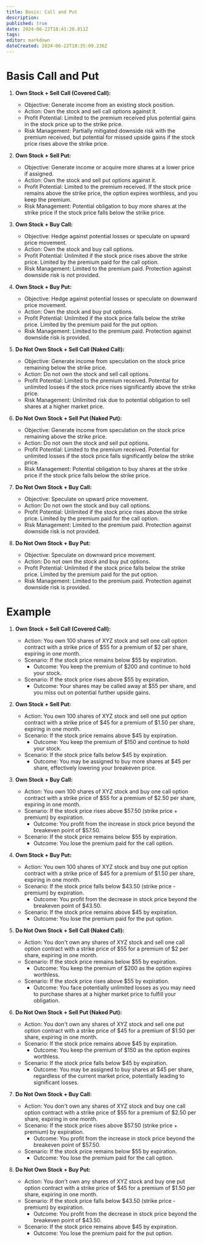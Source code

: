 ```yaml
---
title: Basis: Call and Put
description: 
published: true
date: 2024-06-22T18:41:20.811Z
tags: 
editor: markdown
dateCreated: 2024-06-22T18:35:09.236Z
---
```


# Basis Call and Put
1. **Own Stock + Sell Call (Covered Call):**
   - Objective: Generate income from an existing stock position.
   - Action: Own the stock and sell call options against it.
   - Profit Potential: Limited to the premium received plus potential gains in the stock price up to the strike price.
   - Risk Management: Partially mitigated downside risk with the premium received, but potential for missed upside gains if the stock price rises above the strike price.

2. **Own Stock + Sell Put:**
   - Objective: Generate income or acquire more shares at a lower price if assigned.
   - Action: Own the stock and sell put options against it.
   - Profit Potential: Limited to the premium received. If the stock price remains above the strike price, the option expires worthless, and you keep the premium.
   - Risk Management: Potential obligation to buy more shares at the strike price if the stock price falls below the strike price.

3. **Own Stock + Buy Call:**
   - Objective: Hedge against potential losses or speculate on upward price movement.
   - Action: Own the stock and buy call options.
   - Profit Potential: Unlimited if the stock price rises above the strike price. Limited by the premium paid for the call option.
   - Risk Management: Limited to the premium paid. Protection against downside risk is not provided.

4. **Own Stock + Buy Put:**
   - Objective: Hedge against potential losses or speculate on downward price movement.
   - Action: Own the stock and buy put options.
   - Profit Potential: Unlimited if the stock price falls below the strike price. Limited by the premium paid for the put option.
   - Risk Management: Limited to the premium paid. Protection against downside risk is provided.

5. **Do Not Own Stock + Sell Call (Naked Call):**
   - Objective: Generate income from speculation on the stock price remaining below the strike price.
   - Action: Do not own the stock and sell call options.
   - Profit Potential: Limited to the premium received. Potential for unlimited losses if the stock price rises significantly above the strike price.
   - Risk Management: Unlimited risk due to potential obligation to sell shares at a higher market price.

6. **Do Not Own Stock + Sell Put (Naked Put):**
   - Objective: Generate income from speculation on the stock price remaining above the strike price.
   - Action: Do not own the stock and sell put options.
   - Profit Potential: Limited to the premium received. Potential for unlimited losses if the stock price falls significantly below the strike price.
   - Risk Management: Potential obligation to buy shares at the strike price if the stock price falls below the strike price.

7. **Do Not Own Stock + Buy Call:**
   - Objective: Speculate on upward price movement.
   - Action: Do not own the stock and buy call options.
   - Profit Potential: Unlimited if the stock price rises above the strike price. Limited by the premium paid for the call option.
   - Risk Management: Limited to the premium paid. Protection against downside risk is not provided.

8. **Do Not Own Stock + Buy Put:**
   - Objective: Speculate on downward price movement.
   - Action: Do not own the stock and buy put options.
   - Profit Potential: Unlimited if the stock price falls below the strike price. Limited by the premium paid for the put option.
   - Risk Management: Limited to the premium paid. Protection against downside risk is provided.
# Example
1. **Own Stock + Sell Call (Covered Call):**
   - Action: You own 100 shares of XYZ stock and sell one call option contract with a strike price of $55 for a premium of $2 per share, expiring in one month.
   - Scenario: If the stock price remains below $55 by expiration.
     - Outcome: You keep the premium of $200 and continue to hold your stock.
   - Scenario: If the stock price rises above $55 by expiration.
     - Outcome: Your shares may be called away at $55 per share, and you miss out on potential further upside gains.

2. **Own Stock + Sell Put:**
   - Action: You own 100 shares of XYZ stock and sell one put option contract with a strike price of $45 for a premium of $1.50 per share, expiring in one month.
   - Scenario: If the stock price remains above $45 by expiration.
     - Outcome: You keep the premium of $150 and continue to hold your stock.
   - Scenario: If the stock price falls below $45 by expiration.
     - Outcome: You may be assigned to buy more shares at $45 per share, effectively lowering your breakeven price.

3. **Own Stock + Buy Call:**
   - Action: You own 100 shares of XYZ stock and buy one call option contract with a strike price of $55 for a premium of $2.50 per share, expiring in one month.
   - Scenario: If the stock price rises above $57.50 (strike price + premium) by expiration.
     - Outcome: You profit from the increase in stock price beyond the breakeven point of $57.50.
   - Scenario: If the stock price remains below $55 by expiration.
     - Outcome: You lose the premium paid for the call option.

4. **Own Stock + Buy Put:**
   - Action: You own 100 shares of XYZ stock and buy one put option contract with a strike price of $45 for a premium of $1.50 per share, expiring in one month.
   - Scenario: If the stock price falls below $43.50 (strike price - premium) by expiration.
     - Outcome: You profit from the decrease in stock price beyond the breakeven point of $43.50.
   - Scenario: If the stock price remains above $45 by expiration.
     - Outcome: You lose the premium paid for the put option.

5. **Do Not Own Stock + Sell Call (Naked Call):**
   - Action: You don't own any shares of XYZ stock and sell one call option contract with a strike price of $55 for a premium of $2 per share, expiring in one month.
   - Scenario: If the stock price remains below $55 by expiration.
     - Outcome: You keep the premium of $200 as the option expires worthless.
   - Scenario: If the stock price rises above $55 by expiration.
     - Outcome: You face potentially unlimited losses as you may need to purchase shares at a higher market price to fulfill your obligation.

6. **Do Not Own Stock + Sell Put (Naked Put):**
   - Action: You don't own any shares of XYZ stock and sell one put option contract with a strike price of $45 for a premium of $1.50 per share, expiring in one month.
   - Scenario: If the stock price remains above $45 by expiration.
     - Outcome: You keep the premium of $150 as the option expires worthless.
   - Scenario: If the stock price falls below $45 by expiration.
     - Outcome: You may be assigned to buy shares at $45 per share, regardless of the current market price, potentially leading to significant losses.

7. **Do Not Own Stock + Buy Call:**
   - Action: You don't own any shares of XYZ stock and buy one call option contract with a strike price of $55 for a premium of $2.50 per share, expiring in one month.
   - Scenario: If the stock price rises above $57.50 (strike price + premium) by expiration.
     - Outcome: You profit from the increase in stock price beyond the breakeven point of $57.50.
   - Scenario: If the stock price remains below $55 by expiration.
     - Outcome: You lose the premium paid for the call option.

8. **Do Not Own Stock + Buy Put:**
   - Action: You don't own any shares of XYZ stock and buy one put option contract with a strike price of $45 for a premium of $1.50 per share, expiring in one month.
   - Scenario: If the stock price falls below $43.50 (strike price - premium) by expiration.
     - Outcome: You profit from the decrease in stock price beyond the breakeven point of $43.50.
   - Scenario: If the stock price remains above $45 by expiration.
     - Outcome: You lose the premium paid for the put option.
